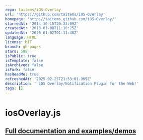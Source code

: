 ```yaml
---
repo: taitems/iOS-Overlay
url: 'https://github.com/taitems/iOS-Overlay'
homepage: 'http://taitems.github.com/iOS-Overlay/'
starredAt: '2014-10-15T20:33:09Z'
createdAt: '2013-01-08T11:10:25Z'
updatedAt: '2025-01-02T01:11:48Z'
language: HTML
license: MIT
branch: gh-pages
stars: 588
isPublic: true
isTemplate: false
isArchived: false
isFork: false
hasReadMe: true
refreshedAt: '2025-02-25T21:53:01.969Z'
description: ' iOS Overlay/Notification Plugin for the Web!'
tags: []
---
```


# iosOverlay.js

## [Full documentation and examples/demos](http://taitems.github.io/iOS-Overlay/) 
